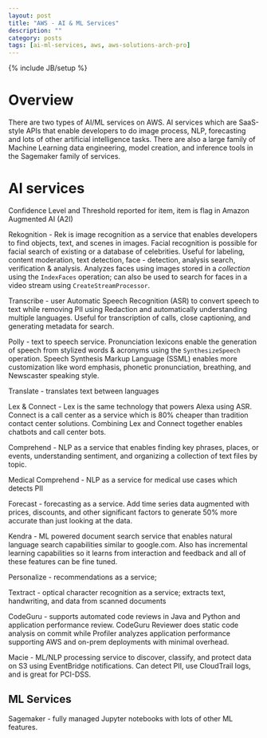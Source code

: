 ```yaml
---
layout: post
title: "AWS - AI & ML Services"
description: ""
category: posts
tags: [ai-ml-services, aws, aws-solutions-arch-pro]
---
```

{% include JB/setup %}

# Overview
There are two types of AI/ML services on AWS. AI services which are SaaS-style APIs that enable developers to do image process, NLP, forecasting and lots of other artificial intelligence tasks. There are also a large family of Machine Learning data engineering, model creation, and inference tools in the Sagemaker family of services.

# AI services

Confidence Level and Threshold reported for item, item is flag in Amazon Augmented AI (A2I)

Rekognition - Rek is image recognition as a service that enables developers to find objects, text, and scenes in images. Facial recognition is possible for facial search of existing or a database of celebrities. Useful for labeling, content moderation, text detection, face - detection, analysis search, verification &amp; analysis. Analyzes faces using images stored in a _collection_ using the `IndexFaces` operation; can also be used to search for faces in a video stream using `CreateStreamProcessor`.

Transcribe - user Automatic Speech Recognition (ASR) to convert speech to text while removing PII using Redaction and automatically understanding multiple languages. Useful for transcription of calls, close captioning, and generating metadata for search.

Polly - text to speech service. Pronunciation lexicons enable the generation of speech from stylized words &amp; acronyms using the `SynthesizeSpeech` operation. Speech Synthesis Markup Language (SSML) enables more customization like word emphasis, phonetic pronunciation, breathing, and Newscaster speaking style.

Translate - translates text between languages

Lex &amp; Connect - Lex is the same technology that powers Alexa using ASR. Connect is a call center as a service which is 80% cheaper than tradition contact center solutions. Combining Lex and Connect together enables chatbots and call center bots.

Comprehend - NLP as a service that enables finding key phrases, places, or events, understanding sentiment, and organizing a collection of text files by topic.

Medical Comprehend - NLP as a service for medical use cases which detects PII

Forecast - forecasting as a service. Add time series data augmented with prices, discounts, and other significant factors to generate 50% more accurate than just looking at the data.

Kendra - ML powered document search service that enables natural language search capabilities similar to google.com. Also has incremental learning capabilities so it learns from interaction and feedback and all of these features can be fine tuned.

Personalize - recommendations as a service; 

Textract - optical character recognition as a service; extracts text, handwriting, and data from scanned documents

CodeGuru - supports automated code reviews in Java and Python and application performance review. CodeGuru Reviewer does static code analysis on commit while Profiler analyzes application performance supporting AWS and on-prem deployments with minimal overhead.

Macie - ML/NLP processing service to discover, classify, and protect data on S3 using EventBridge notifications. Can detect PII, use CloudTrail logs, and is great for PCI-DSS.

## ML Services

Sagemaker - fully managed Jupyter notebooks with lots of other ML features.